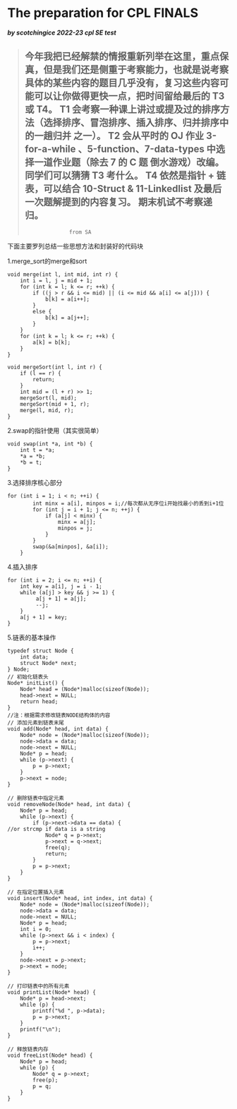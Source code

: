 # The preparation for CPL FINALS
***by scotchingice 2022-23 cpl SE test***
>今年我把已经解禁的情报重新列举在这里，重点保真，但是我们还是侧重于考察能力，也就是说考察具体的某些内容的题目几乎没有，复习这些内容可能可以让你做得更快一点，把时间留给最后的 T3 或 T4。
>T1 会考察一种课上讲过或提及过的排序方法（选择排序、冒泡排序、插入排序、归并排序中的一趟归并 之一）。
>T2 会从平时的 OJ 作业 3-for-a-while 、5-function、7-data-types 中选择一道作业题（除去 7 的 C 题 倒水游戏）改编。
>同学们可以猜猜 T3 考什么。
>T4 依然是指针 + 链表，可以结合 10-Struct & 11-Linkedlist 及最后一次题解提到的内容复习。
>期末机试不考察递归。
>---
>                   from SA
下面主要罗列总结一些思想方法和封装好的代码块

1.merge_sort的merge和sort
```
void merge(int l, int mid, int r) {
    int i = l, j = mid + 1;
    for (int k = l; k <= r; ++k) {
        if ((j > r && i <= mid) || (i <= mid && a[i] <= a[j])) {
            b[k] = a[i++];
        }
        else {
            b[k] = a[j++];
        }
    }
    for (int k = l; k <= r; ++k) {
        a[k] = b[k];
    }
}
```
```
void mergeSort(int l, int r) {
    if (l == r) {
        return;
    }
    int mid = (l + r) >> 1;
    mergeSort(l, mid);
    mergeSort(mid + 1, r);
    merge(l, mid, r);
}
```
2.swap的指针使用（其实很简单）
```
void swap(int *a, int *b) {
    int t = *a;
    *a = *b;
    *b = t;
}
```
3.选择排序核心部分
```
for (int i = 1; i < n; ++i) {
        int minx = a[i], minpos = i;//每次都从无序位i开始找最小的丢到i+1位
        for (int j = i + 1; j <= n; ++j) {
            if (a[j] < minx) {
                minx = a[j];
                minpos = j;
            }
        }
        swap(&a[minpos], &a[i]);
    }
```
4.插入排序
```
for (int i = 2; i <= n; ++i) {
    int key = a[i], j = i - 1;
    while (a[j] > key && j >= 1) {
         a[j + 1] = a[j];
         --j;
    }
    a[j + 1] = key;
}
```
5.链表的基本操作
```
typedef struct Node {
    int data;
    struct Node* next;
} Node;
// 初始化链表头
Node* initList() {
    Node* head = (Node*)malloc(sizeof(Node));
    head->next = NULL;
    return head;
}
//注：根据需求修改链表NODE结构体的内容
// 添加元素到链表末尾
void add(Node* head, int data) {
    Node* node = (Node*)malloc(sizeof(Node));
    node->data = data;
    node->next = NULL;
    Node* p = head;
    while (p->next) {
        p = p->next;
    }
    p->next = node;
}

// 删除链表中指定元素
void removeNode(Node* head, int data) {
    Node* p = head;
    while (p->next) {
        if (p->next->data == data) {
//or strcmp if data is a string
            Node* q = p->next;
            p->next = q->next;
            free(q);
            return;
        }
        p = p->next;
    }
}

// 在指定位置插入元素
void insert(Node* head, int index, int data) {
    Node* node = (Node*)malloc(sizeof(Node));
    node->data = data;
    node->next = NULL;
    Node* p = head;
    int i = 0;
    while (p->next && i < index) {
        p = p->next;
        i++;
    }
    node->next = p->next;
    p->next = node;
}

// 打印链表中的所有元素
void printList(Node* head) {
    Node* p = head->next;
    while (p) {
        printf("%d ", p->data);
        p = p->next;
    }
    printf("\n");
}

// 释放链表内存
void freeList(Node* head) {
    Node* p = head;
    while (p) {
        Node* q = p->next;
        free(p);
        p = q;
    }
}
```